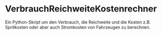 # VerbrauchReichweiteKostenrechner
Ein Python-Skript um den Verbrauch, die Reichweite und die Kosten z.B. Spritkosten oder aber auch Stromkosten von Fahrzeugen zu berechnen.
